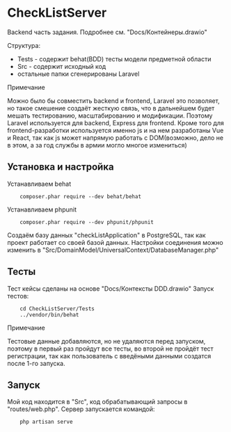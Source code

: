 # CheckListServer
Backend часть задания. Подробнее см. "Docs/Контейнеры.drawio"

Структура:
- Tests - содержит behat(BDD) тесты модели предметной области
- Src - содержит исходный код
- остальные папки сгенерированы Laravel

Примечание

Можно было бы совместить backend и frontend, Laravel это позволяет, но такое смешение создаёт жесткую связь, что в дальнейшем будет мешать тестированию, масштабированию и модификации. Поэтому Laravel используется для backend, Express для frontend. 
Кроме того для frontend-разработки используется именно js и на нем разработаны Vue и React, так как js может напрямую работать с DOM(возможно, дело не в этом, а за год службы в армии могло многое измениться)

## Установка и настройка
Устанавливаем behat

		composer.phar require --dev behat/behat

Устанавливаем phpunit

		composer.phar require --dev phpunit/phpunit
		
Создаём базу данных "checkListApplication" в PostgreSQL, так как проект работает со своей базой данных. Настройки соединения можно изменить в "Src/DomainModel/UniversalContext/DatabaseManager.php"
		
## Тесты
Тест кейсы сделаны на основе "Docs/Контексты DDD.drawio"
Запуск тестов:

		cd CheckListServer/Tests
		../vendor/bin/behat 

Примечание

Тестовые данные добавляются, но не удаляются перед запуском, поэтому в первый раз пройдут все тесты, во второй не пройдёт тест регистрации, так как пользователь с введёными данными создатся после 1-го запуска.

## Запуск
Мой код находится в "Src", код обрабатывающий запросы в "routes/web.php".
Сервер запускается командой:
		
		php artisan serve
